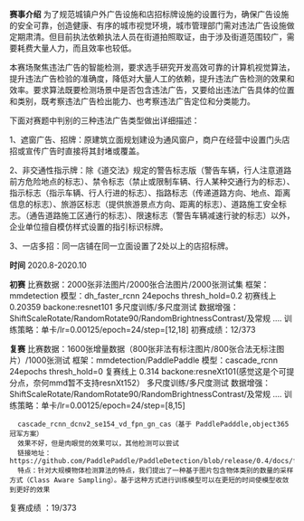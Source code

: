 **赛事介绍**
为了规范城镇户外广告设施和店招标牌设施的设置行为，确保广告设施的安全可靠，创造健康、有序的城市视觉环境，城市管理部门需对违法广告设施做定期肃清。但目前执法依赖执法人员在街道拍照取证，由于涉及街道范围较广，需要耗费大量人力，而且效率也较低。

本赛场聚焦违法广告的智能检测，要求选手研究开发高效可靠的计算机视觉算法，提升违法广告检验的准确度，降低对大量人工的依赖，提升违法广告检测的效果和效率。要求算法既要检测场景中是否包含违法广告，又要给出违法广告具体的位置和类别，既考察违法广告检出能力、也考察违法广告定位和分类能力。

下面对赛题中判别的三种违法广告类型做出详细描述：

1、遮窗广告、招牌：原建筑立面规划建设为通风窗户，商户在经营中设置门头店招或宣传广告时直接将其封堵或覆盖。

2、非交通性指示牌：除《道交法》规定的警告标志版（警告车辆，行人注意道路前方危险地点的标志）、禁令标志（禁止或限制车辆、行人某种交通行为的标志）、指示标志（指示车辆、行人行进的标志）、指路标志（传递道路方向、地点、距离信息的标志）、旅游区标志（提供旅游景点方向、距离的标志）、道路施工安全标志。（通告道路施工区通行的标志）、限速标志（警告车辆减速行驶的标志）以外，企业单位擅自模仿样式设置的指引标识标牌。

3、一店多招：同一店铺在同一立面设置了2处以上的店招标牌。

**时间**
2020.8-2020.10

**初赛**
比赛数据：2000张非法图片/2000张合法图片/2000张测试集
框架：mmdetection 
模型：dh_faster_rcnn 24epochs thresh_hold=0.2 初赛线上0.20359
      backone:resnet101
      多尺度训练/多尺度测试
      数据增强：ShiftScaleRotate/RandomRotate90/RandomBrightnessContrast/及常规 ....
      训练策略：单卡/lr=0.00125/epoch=24/step=[12,18]
初赛成绩：12/373


**复赛**
比赛数据：1600张增量数据（800张非法有标注图片/800张合法无标注图片）/1000张测试
框架：mmdetection/PaddlePaddle
模型：cascade_rcnn 24epochs thresh_hold=0 复赛线上 0.314
      backone:resneXt101(感觉这是个可提分点，奈何mmd暂不支持resnXt152）
      多尺度训练/多尺度测试
      数据增强：ShiftScaleRotate/RandomRotate90/RandomBrightnessContrast/及常规 ....
      训练策略：单卡/lr=0.00125/epoch=24/step=[8,15]
      

      cascade_rcnn_dcnv2_se154_vd_fpn_gn_cas（基于 PaddlePadddle,object365冠军方案）
      效果不好，但是肉眼觉的效果可以，其他检测可以尝试
      链接地址：https://github.com/PaddlePaddle/PaddleDetection/blob/release/0.4/docs/featured_model/champion_model/CACascadeRCNN.md
      特点：针对大规模物体检测算法的特点，我们提出了一种基于图片包含物体类别的数量的采样方式（Class Aware Sampling）。基于这种方式进行训练模型可以在更短的时间使模型收敛到更好的效果

复赛成绩 ：19/373
